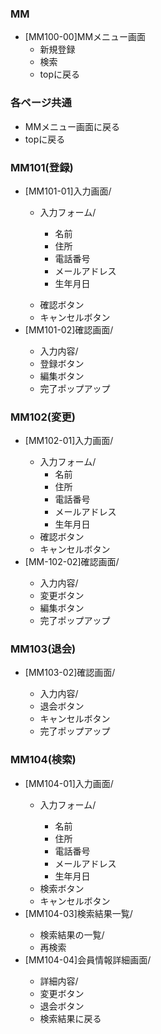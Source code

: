 ### MM
- [MM100-00]MMメニュー画面
  - 新規登録
  - 検索
  - topに戻る

### 各ページ共通
- MMメニュー画面に戻る
- topに戻る

### MM101(登録)
- [MM101-01]入力画面/<input-page>
  - 入力フォーム/<form>
    - 名前
    - 住所
    - 電話番号
    - メールアドレス
    - 生年月日
  - 確認ボタン 
  - キャンセルボタン
- [MM101-02]確認画面/<conform-page>
    - 入力内容/<data-detail>
    - 登録ボタン
    - 編集ボタン
    - 完了ポップアップ

### MM102(変更)
- [MM102-01]入力画面/<input-page>
  - 入力フォーム/<form>
    - 名前
    - 住所
    - 電話番号
    - メールアドレス
    - 生年月日
  - 確認ボタン 
  - キャンセルボタン
- [MM-102-02]確認画面/<conform-page>
    - 入力内容/<data-detail>
    - 変更ボタン
    - 編集ボタン
    - 完了ポップアップ

### MM103(退会)
- [MM103-02]確認画面/<conform-page>
    - 入力内容/<data-detail>
    - 退会ボタン
    - キャンセルボタン
    - 完了ポップアップ

### MM104(検索)
- [MM104-01]入力画面/<input-page>
  - 入力フォーム/<input-form>
    - 名前
    - 住所
    - 電話番号
    - メールアドレス
    - 生年月日
  - 検索ボタン 
  - キャンセルボタン
- [MM104-03]検索結果一覧/<result-page>
  - 検索結果の一覧/<data-list>
  - 再検索
- [MM104-04]会員情報詳細画面/<detail-page>
  - 詳細内容/<data-detail>
  - 変更ボタン
  - 退会ボタン
  - 検索結果に戻る
